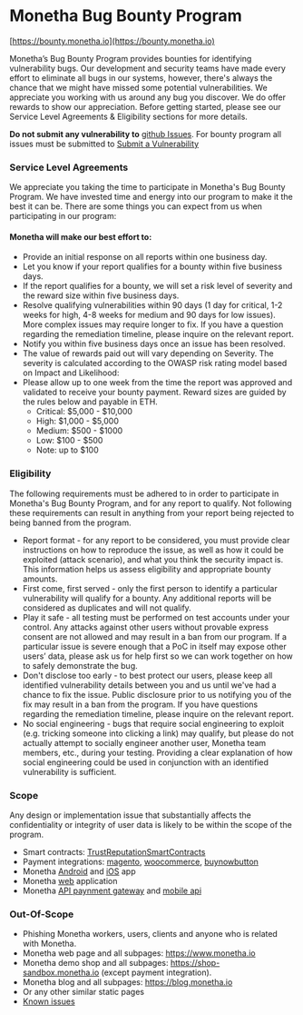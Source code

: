 # Monetha Bug Bounty Program
[https://bounty.monetha.io](https://bounty.monetha.io)

Monetha’s Bug Bounty Program provides bounties for identifying vulnerability bugs. Our development and security teams have made every effort to eliminate all bugs in our systems, however, there's always the chance that we might have missed some potential vulnerabilities. We appreciate you working with us around any bug you discover. We do offer rewards to show our appreciation. Before getting started, please see our Service Level Agreements & Eligibility sections for more details.

**Do not submit any vulnerability to** [github Issues](https://github.com/monetha/bug-bounty/issues). For bounty program all issues must be submitted to [Submit a Vulnerability](https://docs.google.com/forms/d/e/1FAIpQLSepEDPWlHn2CVFHHaOlrE_YSnQo7Uj-mV051SmrXZ0t85SYBg/viewform)

### Service Level Agreements
We appreciate you taking the time to participate in Monetha's Bug Bounty Program. We have invested time and energy into our program to make it the best it can be. There are some things you can expect from us when participating in our program:

#### Monetha will make our best effort to:
* Provide an initial response on all reports within one business day.
* Let you know if your report qualifies for a bounty within five business days.
* If the report qualifies for a bounty, we will set a risk level of severity and the reward size within five business days.
* Resolve qualifying vulnerabilities within 90 days (1 day for critical, 1-2 weeks for high, 4-8 weeks for medium and 90 days for low issues). More complex issues may require longer to fix. If you have a question regarding the remediation timeline, please inquire on the relevant report.
* Notify you within five business days once an issue has been resolved.
* The value of rewards paid out will vary depending on Severity. The severity is calculated according to the OWASP risk rating model based on Impact and Likelihood: 
* Please allow up to one week from the time the report was approved and validated to receive your bounty payment. Reward sizes are guided by the rules below and payable in ETH.
    - Critical: $5,000 - $10,000
    - High: $1,000 - $5,000
    - Medium: $500 - $1000
    - Low: $100 - $500
    - Note: up to $100
    
### Eligibility
The following requirements must be adhered to in order to participate in Monetha's Bug Bounty Program, and for any report to qualify. Not following these requirements can result in anything from your report being rejected to being banned from the program.

* Report format - for any report to be considered, you must provide clear instructions on how to reproduce the issue, as well as how it could be exploited (attack scenario), and what you think the security impact is. This information helps us assess eligibility and appropriate bounty amounts.
* First come, first served - only the first person to identify a particular vulnerability will qualify for a bounty. Any additional reports will be considered as duplicates and will not qualify.
* Play it safe - all testing must be performed on test accounts under your control. Any attacks against other users without provable express consent are not allowed and may result in a ban from our program. If a particular issue is severe enough that a PoC in itself may expose other users’ data, please ask us for help first so we can work together on how to safely demonstrate the bug.
* Don't disclose too early - to best protect our users, please keep all identified vulnerability details between you and us until we've had a chance to fix the issue. Public disclosure prior to us notifying you of the fix may result in a ban from the program. If you have questions regarding the remediation timeline, please inquire on the relevant report.
* No social engineering - bugs that require social engineering to exploit (e.g. tricking someone into clicking a link) may qualify, but please do not actually attempt to socially engineer another user, Monetha team members, etc., during your testing. Providing a clear explanation of how social engineering could be used in conjunction with an identified vulnerability is sufficient.

### Scope
Any design or implementation issue that substantially affects the confidentiality or integrity of user data is likely to be within the scope of the program.

* Smart contracts: [TrustReputationSmartContracts](https://github.com/monetha/TrustReputationSmartContracts)
* Payment integrations: [magento](https://github.com/monetha/magento), [woocommerce](https://github.com/monetha/woocommerce), [buynowbutton](https://github.com/monetha/buynowbutton)
* Monetha [Android](https://play.google.com/store/apps/details?id=com.monetha.app) and [iOS](https://itunes.apple.com/app/id1351311808) app
* Monetha [web](https://www.monetha.io/user/login) application 
* Monetha [API paynment gateway](https://api.monetha.io/mth-gateway/v1/docs) and [mobile api](https://api.monetha.io/mth/v1/docs)

### Out-Of-Scope
* Phishing Monetha workers, users, clients and anyone who is related with Monetha.
* Monetha web page and all subpages: https://www.monetha.io
* Monetha demo shop and all subpages: https://shop-sandbox.monetha.io (except payment integration).
* Monetha blog and all subpages: https://blog.monetha.io
* Or any other similar static pages
* [Known issues](https://github.com/monetha/bug-bounty/issues)
